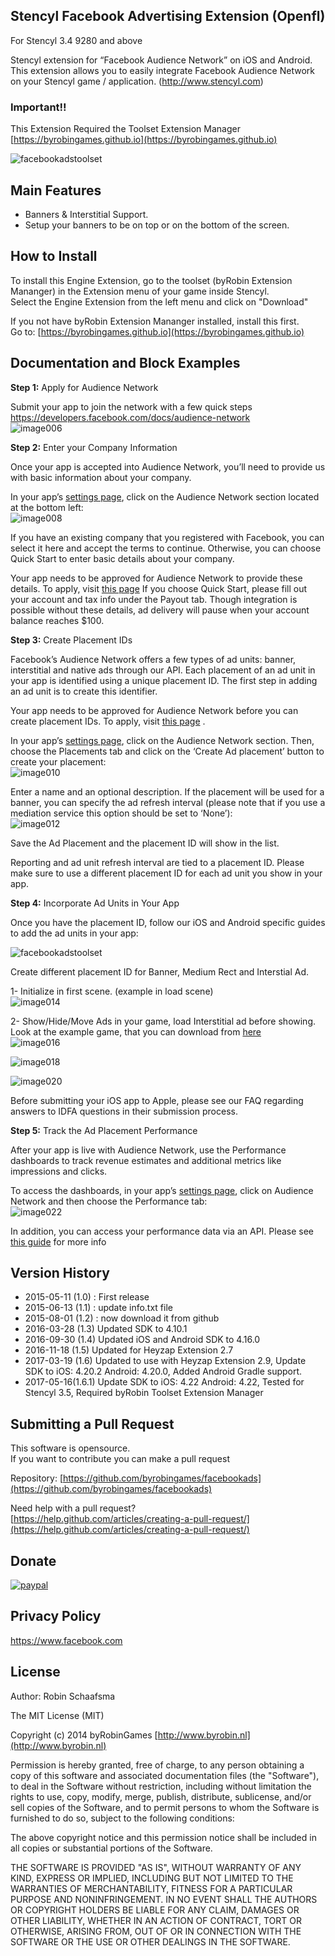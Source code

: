 ## Stencyl Facebook Advertising Extension (Openfl)

For Stencyl 3.4 9280 and above

Stencyl extension for “Facebook Audience Network” on iOS and Android. This extension allows you to easily integrate Facebook Audience Network on your Stencyl game / application. (http://www.stencyl.com)

### Important!!

This Extension Required the Toolset Extension Manager [https://byrobingames.github.io](https://byrobingames.github.io)

![facebookadstoolset](https://byrobingames.github.io/img/facebookads/facebookadstoolset.png)

## Main Features

  * Banners & Interstitial Support.
  * Setup your banners to be on top or on the bottom of the screen.
  
## How to Install

To install this Engine Extension, go to the toolset (byRobin Extension Mananger) in the Extension menu of your game inside Stencyl.<br/>
Select the Engine Extension from the left menu and click on "Download"

If you not have byRobin Extension Mananger installed, install this first.<br/>
Go to: [https://byrobingames.github.io](https://byrobingames.github.io)

## Documentation and Block Examples

<strong>Step 1:</strong> Apply for Audience Network

Submit your app to join the network with a few quick steps<br/>
https://developers.facebook.com/docs/audience-network<br/>
![image006](https://byrobingames.github.io/img/facebookads/image006.png)

<strong>Step 2:</strong> Enter your Company Information

Once your app is accepted into Audience Network, you’ll need to provide us with basic information about your company.

In your app’s [settings page](https://developers.facebook.com/apps), click on the Audience Network section located at the bottom left:<br/>
![image008](https://byrobingames.github.io/img/facebookads/image008.png)

If you have an existing company that you registered with Facebook, you can select it here and accept the terms to continue. Otherwise, you can choose Quick Start to enter basic details about your company.

Your app needs to be approved for Audience Network to provide these details. To apply, visit [this page](https://developers.facebook.com/docs/audience-network) If you choose Quick Start, please fill out your account and tax info under the Payout tab. Though integration is possible without these details, ad delivery will pause when your account balance reaches $100.

<strong>Step 3:</strong> Create Placement IDs

Facebook’s Audience Network offers a few types of ad units: banner, interstitial and native ads through our API. Each placement of an ad unit in your app is identified using a unique placement ID. The first step in adding an ad unit is to create this identifier.

Your app needs to be approved for Audience Network before you can create placement IDs. To apply, visit [this page](https://developers.facebook.com/docs/audience-network) .

In your app’s [settings page](https://developers.facebook.com/apps), click on the Audience Network section. Then, choose the Placements tab and click on the ‘Create Ad placement’ button to create your placement:<br/>
![image010](https://byrobingames.github.io/img/facebookads/image010.png)

Enter a name and an optional description. If the placement will be used for a banner, you can specify the ad refresh interval (please note that if you use a mediation service this option should be set to ‘None’):<br/>
![image012](https://byrobingames.github.io/img/facebookads/image012.png)

Save the Ad Placement and the placement ID will show in the list.

Reporting and ad unit refresh interval are tied to a placement ID. Please make sure to use a different placement ID for each ad unit you show in your app.

<strong>Step 4:</strong> Incorporate Ad Units in Your App

Once you have the placement ID, follow our iOS and Android specific guides to add the ad units in your app:

![facebookadstoolset](https://byrobingames.github.io/img/facebookads/facebookadstoolset.png)

Create different placement ID for Banner, Medium Rect and Interstial Ad.

1-     Initialize in first scene. (example in load scene)<br/>
![image014](https://byrobingames.github.io/img/facebookads/image014.png)

2-     Show/Hide/Move Ads in your game, load Interstitial ad before showing. Look at the example game, that you can download from [here](http://community.stencyl.com/index.php/topic,41144.0.html)<br/>
![image016](https://byrobingames.github.io/img/facebookads/image016.png)

![image018](https://byrobingames.github.io/img/facebookads/image018.png)

![image020](https://byrobingames.github.io/img/facebookads/image020.png)

Before submitting your iOS app to Apple, please see our FAQ regarding answers to IDFA questions in their submission process.

<strong>Step 5:</strong> Track the Ad Placement Performance

After your app is live with Audience Network, use the Performance dashboards to track revenue estimates and additional metrics like impressions and clicks.

To access the dashboards, in your app’s [settings page](https://developers.facebook.com/apps), click on Audience Network and then choose the Performance tab:<br/>
![image022](https://byrobingames.github.io/img/facebookads/image022.png)

In addition, you can access your performance data via an API. Please see [this guide](https://developers.facebook.com/docs/audience-network/reporting-api) for more info

## Version History

- 2015-05-11 (1.0) : First release
- 2015-06-13 (1.1) : update info.txt file
- 2015-08-01 (1.2) : now download it from github
- 2016-03-28 (1.3) Updated SDK to 4.10.1
- 2016-09-30 (1.4) Updated iOS and Android SDK to 4.16.0
- 2016-11-18 (1.5)  Updated for Heyzap Extension 2.7
- 2017-03-19 (1.6)  Updated to use with Heyzap Extension 2.9, Update SDK to iOS: 4.20.2 Android: 4.20.0, Added Android Gradle support.
- 2017-05-16(1.6.1) Update SDK to iOS: 4.22 Android: 4.22, Tested for Stencyl 3.5, Required byRobin Toolset Extension Manager

## Submitting a Pull Request

This software is opensource.<br/>
If you want to contribute you can make a pull request

Repository: [https://github.com/byrobingames/facebookads](https://github.com/byrobingames/facebookads)

Need help with a pull request?<br/>
[https://help.github.com/articles/creating-a-pull-request/](https://help.github.com/articles/creating-a-pull-request/)

## Donate

[![paypal](https://www.paypalobjects.com/en_US/i/btn/btn_donateCC_LG.gif)](https://www.paypal.com/cgi-bin/webscr?cmd=_s-xclick&hosted_button_id=HKLGFCAGKBMFL)<br />

## Privacy Policy

https://www.facebook.com

## License

Author: Robin Schaafsma

The MIT License (MIT)

Copyright (c) 2014 byRobinGames [http://www.byrobin.nl](http://www.byrobin.nl)

Permission is hereby granted, free of charge, to any person obtaining a copy of this software and associated documentation files (the "Software"), to deal in the Software without restriction, including without limitation the rights to use, copy, modify, merge, publish, distribute, sublicense, and/or sell copies of the Software, and to permit persons to whom the Software is furnished to do so, subject to the following conditions:

The above copyright notice and this permission notice shall be included in all copies or substantial portions of the Software.

THE SOFTWARE IS PROVIDED "AS IS", WITHOUT WARRANTY OF ANY KIND, EXPRESS OR IMPLIED, INCLUDING BUT NOT LIMITED TO THE WARRANTIES OF MERCHANTABILITY, FITNESS FOR A PARTICULAR PURPOSE AND NONINFRINGEMENT. IN NO EVENT SHALL THE AUTHORS OR COPYRIGHT HOLDERS BE LIABLE FOR ANY CLAIM, DAMAGES OR OTHER LIABILITY, WHETHER IN AN ACTION OF CONTRACT, TORT OR OTHERWISE, ARISING FROM, OUT OF OR IN CONNECTION WITH THE SOFTWARE OR THE USE OR OTHER DEALINGS IN THE SOFTWARE.
